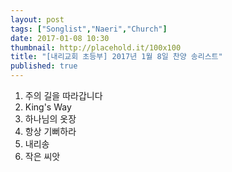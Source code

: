 ```yaml
---
layout: post
tags: ["Songlist","Naeri","Church"]
date: 2017-01-08 10:30
thumbnail: http://placehold.it/100x100
title: "[내리교회 초등부] 2017년 1월 8일 찬양 송리스트"
published: true
---
```

<ol><li>주의 길을 따라갑니다</li><li>King's Way</li><li>하나님의 옷장</li><li>항상 기뻐하라</li><li>내리송</li><li>작은 씨앗</li></ol>
